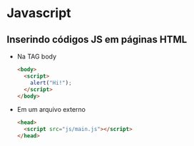 # Javascript

## Inserindo códigos JS em páginas HTML

- Na TAG body

    ~~~html
    <body>
      <script>
        alert("Hi!");  
      </script>
    </body> 
    ~~~

- Em um arquivo externo

    ~~~html
    <head>
      <script src="js/main.js"></script>
    </head>
    ~~~
